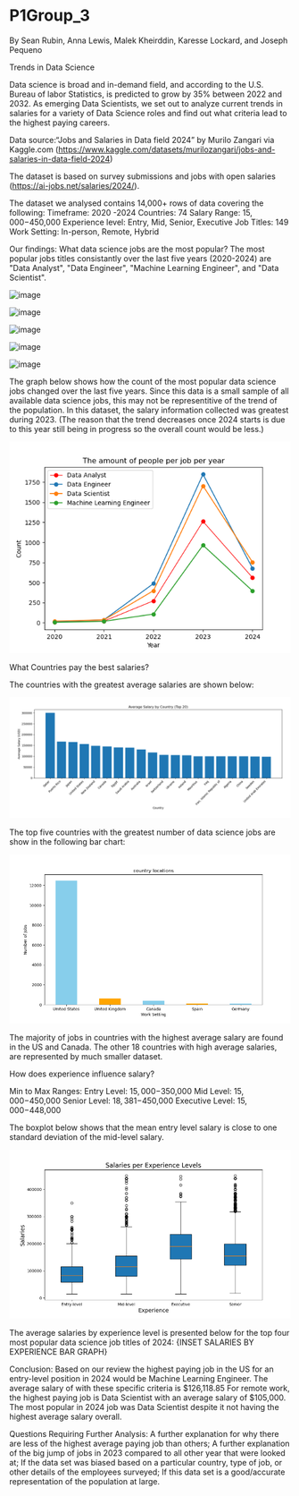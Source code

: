 # P1Group_3
By Sean Rubin, Anna Lewis, Malek Kheirddin, Karesse Lockard, and Joseph Pequeno

Trends in Data Science

Data science is broad and in-demand field, and according to the U.S. Bureau of labor Statistics, is predicted to grow by 35% between 2022 and 2032. As emerging Data Scientists, we set out to analyze current trends in salaries for a variety of Data Science roles and find out what criteria lead to the highest paying careers. 

Data source:“Jobs and Salaries in Data field 2024” by Murilo Zangari via Kaggle.com
    (https://www.kaggle.com/datasets/murilozangari/jobs-and-salaries-in-data-field-2024)

The dataset is based on survey submissions and jobs with open salaries (https://ai-jobs.net/salaries/2024/).

The dataset we analysed contains 14,000+ rows of data covering the following:
Timeframe: 2020 -2024
Countries: 74
Salary Range: $15,000-$450,000
Experience level: Entry, Mid, Senior, Executive
Job Titles: 149
Work Setting: In-person, Remote, Hybrid

Our findings:
What data science jobs are the most popular?
    The most popular jobs titles consistantly over the last five years (2020-2024) are "Data Analyst", "Data Engineer", "Machine Learning Engineer", and "Data Scientist".

 ![image](https://github.com/Karall0k/P1Group_3/assets/31460184/a44d1f19-df74-4da6-a239-39bc2518c501)

![image](https://github.com/Karall0k/P1Group_3/assets/31460184/79e37917-75ac-4080-af0a-42cd066f2952)

![image](https://github.com/Karall0k/P1Group_3/assets/31460184/5d3210cc-5148-479b-9641-41eeba5900ca)

![image](https://github.com/Karall0k/P1Group_3/assets/31460184/46c10de9-3b26-47d3-8764-73a708270a7c)

![image](https://github.com/Karall0k/P1Group_3/assets/31460184/89d7c32c-1d18-4679-b0c2-8ae839c790c4)

The graph below shows how the count of the most popular data science jobs changed over the last five years. Since this data is a small sample of all available data science jobs, this may not be representitive of the trend of the population. In this dataset, the salary information collected was greatest during 2023. (The reason that the trend decreases once 2024 starts is due to this year still being in progress so the overall count would be less.)

 ![Top Four Most Popular Data Jobs 2020-2024](output_data/CompletePlotFig6.png)


What Countries pay the best salaries?



The countries with the greatest average salaries are shown below:

![Average Salary over 5 Year Period (Tops 20 Countries)](output_data/avg_sal_country.png)

The top five countries with the greatest number of data science jobs are show in the following bar chart:

![Numebr of Jobs by Country over 5 Year Period (Tops 5 Countries)](output_data/jobsLocBar.png)


The majority of jobs in countries with the highest average salary are found in the US and Canada. The other 18 countries with high average salaries, are represented by much smaller dataset.




How does experience influence salary?

Min to Max Ranges:
Entry Level: $15,000-$350,000
Mid Level: $15,000-$450,000
Senior Level: $18,381-$450,000
Executive Level: $15,000-$448,000


The boxplot below shows that the mean entry level salary is close to one standard deviation of the mid-level salary.

![Average Salary over 5 Year Period by Experience Level ](output_data/boxplot.png)


The average salaries by experience level is presented below for the top four most popular data science job titles of 2024:
{INSET SALARIES BY EXPERIENCE BAR GRAPH}





Conclusion:
Based on our review the highest paying job in the US for an entry-level position in 2024 would be Machine Learning Engineer.
The average salary of with these specific criteria is $126,118.85
For remote work, the highest paying job is Data Scientist with an average salary of $105,000.
The most popular in 2024 job was Data Scientist despite it not having the highest average salary overall.



Questions Requiring Further Analysis:
A further explanation for why there are less of the highest average paying job than others;
A further explanation of the big jump of jobs in 2023 compared to all other year that were looked at;
If the data set was biased based on a particular country, type of job, or other details of the employees surveyed;
If this data set is a good/accurate representation of the population at large.




